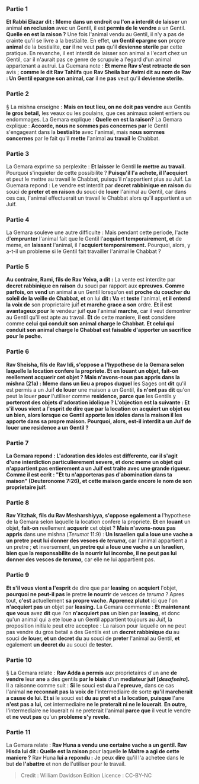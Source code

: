 
### Partie 1
<b>Et Rabbi Elazar dit : Meme dans un endroit ou l'on a interdit de laisser</b> un animal <b>en reclusion</b> avec un Gentil, il est <b>permis de le vendre</b> a un Gentil. <b>Quelle en est la raison ?</b> Une fois l'animal vendu au Gentil, il n'y a pas de crainte qu'il se livre a la bestialite. En effet, <b>un Gentil epargne son</b> propre <b>animal</b> de la bestialite, <b>car</b> il ne veut <b>pas</b> qu'il <b>devienne sterile</b> par cette pratique. En revanche, il est interdit de laisser son animal a l'ecart chez un Gentil, car il n'aurait pas ce genre de scrupule a l'egard d'un animal appartenant a autrui. La Guemara note : <b>Et meme Rav s'est retracte de son</b> avis ; <b>comme le dit Rav Tahlifa</b> que <b>Rav Sheila bar Avimi dit au nom de Rav : Un Gentil epargne son animal, car</b> il ne <b>pas</b> veut qu'il <b>devienne sterile.</b>

### Partie 2
§ La mishna enseigne : <b>Mais en tout lieu, on ne doit pas vendre</b> aux Gentils <b>le gros betail,</b> les veaux ou les poulains, que ces animaux soient entiers ou endommages. La Gemara explique : <b>Quelle en est la raison?</b> La Gemara explique : <b>Accorde, nous ne sommes pas concernes par</b> le Gentil s'engageant dans la <b>bestialite</b> avec l'animal, mais <b>nous sommes concernes</b> par le fait qu'il <b>mette</b> l'animal <b>au travail</b> le Chabbat.

### Partie 3
La Gemara exprime sa perplexite : <b>Et laisser</b> le Gentil <b>le mettre</b> <b>au travail.</b> Pourquoi s'inquieter de cette possibilite ? <b>Puisqu'il l'a achete, il l'acquiert</b> et peut le mettre au travail le Chabbat, puisqu'il n'appartient plus au Juif. La Guemara repond : Le vendre est interdit par <b>decret rabbinique en raison</b> du souci de <b>preter et en raison</b> du souci de <b>louer</b> l'animal au Gentil, car dans ces cas, l'animal effectuerait un travail le Chabbat alors qu'il appartient a un Juif.

### Partie 4
La Gemara souleve une autre difficulte : Mais pendant cette periode, l'acte d'<b>emprunter</b> l'animal fait que le Gentil l'<b>acquiert temporairement, et</b> de meme, en <b>laissant</b> l'animal, il l'<b>acquiert temporairement.</b> Pourquoi, alors, y a-t-il un probleme si le Gentil fait travailler l'animal le Chabbat ?

### Partie 5
<b>Au contraire, Rami, fils de Rav Yeiva, a dit :</b> La vente est interdite par <b>decret rabbinique en raison</b> du souci par rapport aux <b>epreuves. Comme parfois, on vend</b> un animal <b>a</b> un Gentil lorsqu'on est <b>proche du coucher du soleil de la veille de Chabbat, et</b> on lui <b>dit : Va</b> et <b>teste</b> l'animal, <b>et il entend la voix de</b> son proprietaire juif <b>et marche grace a son</b> ordre. <b>Et il est avantageux pour</b> le vendeur juif <b>que</b> l'animal <b>marche,</b> car il veut demontrer au Gentil qu'il est apte au travail. <b>Et</b> de cette maniere, <b>il est</b> considere comme <b>celui qui conduit son</b> <b>animal charge le Chabbat. Et celui qui conduit son <b>animal charge le Chabbat</b> est <b>faisable</b> d'apporter <b>un sacrifice pour le peche.</b>

### Partie 6
<b>Rav Sheisha, fils de Rav Idi, s'oppose a</b> l'hypothese de la Gemara selon laquelle la location confere la propriete. <b>Et</b> en <b>louant</b> un objet, <b>fait-on</b> reellement <b>acquerir</b> cet objet ? <b>Mais n'avons-nous pas appris</b> dans la mishna (21a) : <b>Meme dans un lieu</b> a propos duquel</b> les Sages ont <b>dit</b> qu'il est permis a un Juif <b>de louer</b> une maison a un Gentil, <b>ils n'ont pas dit</b> qu'on peut la louer <b>pour</b> l'utiliser comme <b>residence, parce que</b> les Gentils y <b>porteront des objets d'adoration <b>idolique ?</b> L'objection est la suivante : <b>Et s'il vous vient a l'esprit</b> de dire que par <b>la location</b> on <b>acquiert</b> un objet ou un bien, alors <b>lorsque ce</b> Gentil <b>apporte</b> les idoles <b>dans</b> la maison <b>il les apporte dans sa</b> propre <b>maison.</b> Pourquoi, alors, est-il interdit a un Juif de louer une residence a un Gentil ?

### Partie 7
La Gemara repond : <b>L'adoration des idoles est differente, car il s'agit</b> d'une interdiction particulierement <b>severe</b>, et donc meme un objet qui n'appartient pas entierement a un Juif est traite avec une grande rigueur. <b>Comme il est ecrit : "Et tu n'apporteras pas d'abomination dans ta maison"</b> (Deuteronome 7:26), et cette maison garde encore le nom de son proprietaire juif.

### Partie 8
<b>Rav Yitzhak, fils du Rav Mesharshiyya,</b> s'oppose egalement a</b> l'hypothese de la Gemara selon laquelle la location confere la propriete. <b>Et</b> en <b>louant</b> un objet, <b>fait-on</b> reellement <b>acquerir</b> cet objet ? <b>Mais n'avons-nous pas appris</b> dans une mishna (<i>Terumot</i> 11:9) : <b>Un Israelien qui a loue une vache a un pretre peut lui donner des vesces de <i>teruma</i>,</b> car l'animal appartient a un pretre ; <b>et</b> inversement, <b>un pretre qui a loue une vache a un Israelien, bien que la responsabilite de la nourrir lui incombe, il ne peut pas lui donner des vesces de <i>teruma</i>,</b> car elle ne lui appartient pas.

### Partie 9
<b>Et s'il vous vient a l'esprit</b> de dire que par <b>leasing</b> on <b>acquiert</b> l'objet, <b>pourquoi ne peut-il pas</b> le pretre <b>le nourrir</b> de vesces de <i>teruma</i> ? Apres tout, <b>c'est</b> actuellement <b>sa propre vache. Apprenez plutot</b> ici que l'on <b>n'acquiert pas</b> un objet par <b>leasing.</b> La Gemara commente : <b>Et maintenant que vous</b> avez <b>dit</b> que l'on <b>n'acquiert pas</b> un bien par <b>leasing,</b> et donc qu'un animal qui a ete loue a un Gentil appartient toujours au Juif, la proposition initiale peut etre acceptee : La raison pour laquelle on ne peut pas vendre du gros betail a des Gentils est un <b>decret rabbinique du</b> au souci de <b>louer, et un decret du</b> au souci de <b>preter</b> l'animal au Gentil, <b>et</b> egalement <b>un decret du</b> au souci de <b>tester.</b>

### Partie 10
§ La Gemara relate : <b>Rav Adda a permis</b> aux proprietaires d'un ane <b>de vendre</b> leur <b>ane</b> a des gentils <b>par le biais</b> d'un <b>mediateur juif [<i>desafseira</i>].</b> Il a raisonne comme suit : <b>Si</b> le souci est <b>du a l'epreuve,</b> dans ce cas l'animal <b>ne reconnait pas la voix de</b> l'intermediaire de sorte <b>qu'il marcherait a cause de lui. Et si</b> le souci est <b>du au pret et a la location, puisque</b> l'ane <b>n'est pas a lui,</b> cet intermediaire <b>ne le preterait ni ne le louerait</b>. <b>En outre,</b> l'intermediaire ne louerait ni ne preterait l'animal <b>parce que</b> il veut le vendre et <b>ne veut pas</b> qu'un <b>probleme s'y revele.</b>

### Partie 11
La Gemara relate : <b>Rav Huna a vendu une certaine vache a un gentil. Rav Hisda lui dit : Quelle est la raison</b> pour laquelle <b>le Maitre a agi de cette maniere ?</b> Rav Huna <b>lui a repondu :</b> Je peux <b>dire</b> qu'il l'a achetee</b> dans le but <b>de l'abattre</b> et non de l'utiliser pour le travail.

>Credit : William Davidson Edition
>Licence : CC-BY-NC